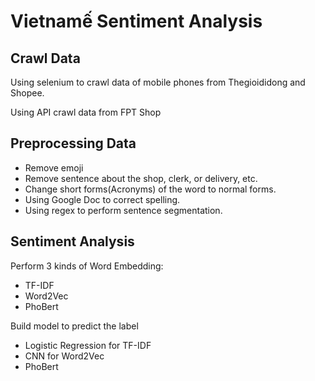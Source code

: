 # Vietnamế Sentiment Analysis

## Crawl Data
Using selenium to crawl data of mobile phones from Thegioididong and Shopee.

Using API crawl data from FPT Shop

## Preprocessing Data
- Remove emoji
- Remove sentence about the shop, clerk, or delivery, etc.
- Change short forms(Acronyms) of the word to normal forms.
- Using Google Doc to correct spelling.
- Using regex to perform sentence segmentation.

## Sentiment Analysis
Perform 3 kinds of Word Embedding: 
- TF-IDF
- Word2Vec
- PhoBert

Build model to predict the label
- Logistic Regression for TF-IDF
- CNN for Word2Vec
- PhoBert 
